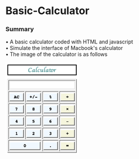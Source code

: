 # Basic-Calculator
### Summary  
• A basic calculator coded with HTML and javascript   
• Simulate the interface of Macbook's calculator  
• The image of the calculator is as follows   

<img src="https://github.com/Melody-Lin/Basic-Calculator/blob/main/calculator_image.png" width="200" />
